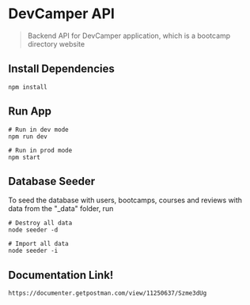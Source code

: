 # DevCamper API

> Backend API for DevCamper application, which is a bootcamp directory website

## Install Dependencies

```
npm install
```

## Run App

```
# Run in dev mode
npm run dev

# Run in prod mode
npm start
```

## Database Seeder

To seed the database with users, bootcamps, courses and reviews with data from the "\_data" folder, run

```
# Destroy all data
node seeder -d

# Import all data
node seeder -i
```
## Documentation Link!
```
https://documenter.getpostman.com/view/11250637/Szme3dUg
```
